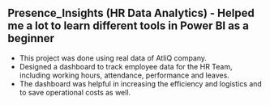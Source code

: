 ## Presence_Insights (HR Data Analytics) - Helped me a lot to learn different tools in Power BI as a beginner

- This project was done using real data of AtliQ company.
- Designed a dashboard to track employee data for the HR Team, including working hours, attendance, performance and leaves. 
- The dashboard was helpful in increasing the efficiency and logistics and to save operational costs as well.

